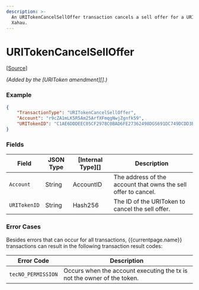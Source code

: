 ```yaml
---
description: >-
  An URITokenCancelSellOffer transaction cancels a sell offer for a URIToken in
  Xahau.
---
```


# URITokenCancelSellOffer

\[[Source](https://github.com/Xahau/xahaud/blob/dev/src/ripple/app/tx/impl/URIToken.cpp)]

_(Added by the \[URIToken amendment]\[].)_

### Example

```json
{
    "TransactionType": "URITokenCancelSellOffer",
    "Account": "r9cZA1mLK5R5Am25ArfXFmqgNwjZgnfk59",
    "URITokenID": "C1AE6DDDEEC05CF2978C0BAD6FE27362498DGS691DC749DCDD3B95992978C0BA",
}
```



### Fields

| Field        | JSON Type | \[Internal Type]\[] | Description                                                    |
| ------------ | --------- | ------------------- | -------------------------------------------------------------- |
| `Account`    | String    | AccountID           | The address of the account that owns the sell offer to cancel. |
| `URITokenID` | String    | Hash256             | The ID of the URIToken to cancel the sell offer.               |

### Error Cases

Besides errors that can occur for all transactions, \{{currentpage.name\}} transactions can result in the following transaction result codes:

| Error Code         | Description                                                             |
| ------------------ | ----------------------------------------------------------------------- |
| `tecNO_PERMISSION` | Occurs when the account executing the tx is not the owner of the token. |
